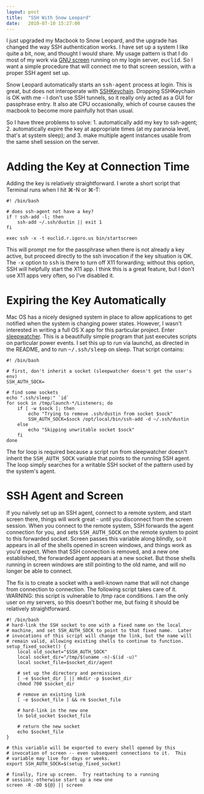 ```yaml
---
layout: post
title:  "SSH With Snow Leopard"
date:   2010-07-10 15:27:00
---
```



I
 just upgraded my Macbook to Snow Leopard, and the upgrade has changed
the way SSH authentication works.  I have set up a system I like quite a
 bit, now, and thought I would share. My usage pattern is that I do most
 of my work via [GNU screen](http://www.gnu.org/software/screen/) running on my login server, <tt>euclid</tt>.  So I want a simple procedure that will connect me to that screen session, with a proper SSH agent set up.

Snow Leopard automatically starts an <tt>ssh-agent</tt> process at login.  This is great, but does not interoperate with [SSHKeychain](http://sshkeychain.sourceforge.net/).
  Dropping SSHKeychain is OK with me - I don't use SSH tunnels, so it
really only acted as a GUI for passphrase entry.  It also ate CPU
occasionally, which of course causes the macbook to become more
painfully hot than usual.

So I
have three problems to solve: 1\. automatically add my key to ssh-agent;
2\. automatically expire the key at appropriate times (at my paranoia
level, that's at system sleep); and 3\. make multiple agent instances
usable from the same shell session on the server.

# Adding the Key at Connection Time

Adding the key is relatively straightforward.  I wrote a short script that Terminal runs when I hit ⌘-N or ⌘-T:

    #! /bin/bash

    # does ssh-agent not have a key?
    if ! ssh-add -l; then
        ssh-add ~/.ssh/dustin || exit 1
    fi

    exec ssh -x -t euclid.r.igoro.us bin/startscreen

This
will prompt me for the passphrase when there is not already a key
active, but proceed directly to the ssh invocation if the key situation
is OK.  The <tt>-x</tt> option to <tt>ssh</tt> is there to turn off X11
forwarding; without this option, SSH will helpfully start the X11 app.  I
 think this is a great feature, but I don't use X11 apps very often, so
I've disabled it.

# Expiring the Key Automatically

Mac
OS has a nicely designed system in place to allow applications to get
notified when the system is changing power states.  However, I wasn't
interested in writing a full OS X app for this particular project.
Enter [sleepwatcher](http://www.bernhard-baehr.de/).  This is
 a beautifully simple program that just executes scripts on particular
power events.  I set this up to run via launchd, as directed in the
README, and to run <tt>~/.ssh/sleep</tt> on sleep.  That script contains:

    #! /bin/bash

    # first, don't inherit a socket (sleepwatcher doesn't get the user's env)
    SSH_AUTH_SOCK=

    # find some sockets
    echo ".ssh/sleep:" `id`
    for sock in /tmp/launch-*/Listeners; do
        if [ -w $sock ]; then
            echo "Trying to remove .ssh/dustin from socket $sock"
            SSH_AUTH_SOCK=$sock /opt/local/bin/ssh-add -d ~/.ssh/dustin
        else
            echo "Skipping unwritable socket $sock"
        fi
    done

The for loop is required because a script run from sleepwatcher doesn't inherit the <tt>SSH_AUTH_SOCK</tt>
 variable that points to the running SSH agent.  The loop simply
searches for a writable SSH socket of the pattern used by the system's
agent.

# SSH Agent and Screen

If
you naïvely set up an SSH agent, connect to a remote system, and start
screen there, things will work great - until you disconnect from the
screen session.  When you connect to the remote system, SSH forwards the
 agent connection for you, and sets <tt>SSH_AUTH_SOCK</tt> on the remote
 system to point to this forwarded socket.  Screen passes this variable
along blindly, so it appears in all of the shells opened in screen
windows, and things work as you'd expect.  When that SSH connection is
removed, and a new one established, the forwarded agent appears at a new
 socket.  But those shells running in screen windows are still pointing
to the old name, and will no longer be able to connect.

The
fix is to create a socket with a well-known name that will not change
from connection to connection.  The following script takes care of it.
WARNING: this script is vulnerable to /tmp race conditions.  I am the
only user on my servers, so this doesn't bother me, but fixing it should
 be relatively straightforward.

    #! /bin/bash
    # hard-link the SSH socket to one with a fixed name on the local
    # machine, and set SSH_AUTH_SOCK to point to that fixed name.  Later
    # invocations of this script will change the link, but the name will
    # remain valid, allowing existing shells to continue to function.
    setup_fixed_socket() {
        local old_socket="$SSH_AUTH_SOCK"
        local socket_dir="/tmp/$(uname -n)-$(id -u)"
        local socket_file=$socket_dir/agent

        # set up the directory and permissions
        [ -e $socket_dir ] || mkdir -p $socket_dir
        chmod 700 $socket_dir

        # remove an existing link
        [ -e $socket_file ] && rm $socket_file

        # hard-link in the new one
        ln $old_socket $socket_file

        # return the new socket
        echo $socket_file
    }

    # this variable will be exported to every shell opened by this
    # invocation of screen -- even subsequent connections to it.  This
    # variable may live for days or weeks.
    export SSH_AUTH_SOCK=$(setup_fixed_socket)

    # finally, fire up screen.  Try reattaching to a running
    # session; otherwise start up a new one
    screen -R -DD ${@} || screen

